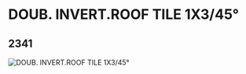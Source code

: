 # DOUB. INVERT.ROOF TILE 1X3/45°
## 2341
![DOUB. INVERT.ROOF TILE 1X3/45°](https://lc-www-live-s.legocdn.com/media/bricks/5/2/4251563.jpg)